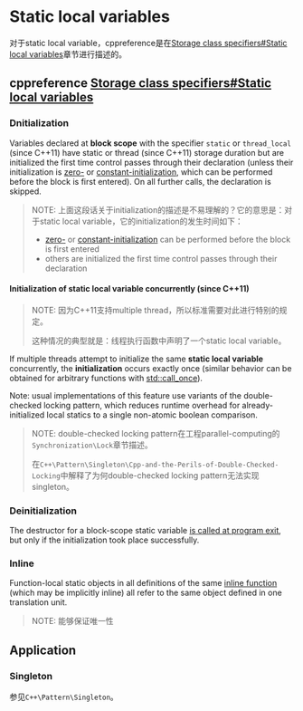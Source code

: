 # Static local variables

对于static local variable，cppreference是在[Storage class specifiers#Static local variables](https://en.cppreference.com/w/cpp/language/storage_duration#Static_local_variables)章节进行描述的。

## cppreference [Storage class specifiers#Static local variables](https://en.cppreference.com/w/cpp/language/storage_duration#Static_local_variables)

### Dnitialization

Variables declared at **block scope** with the specifier `static` or `thread_local` (since C++11) have static or thread (since C++11) storage duration but are initialized the first time control passes through their declaration (unless their initialization is [zero-](https://en.cppreference.com/w/cpp/language/zero_initialization) or [constant-initialization](https://en.cppreference.com/w/cpp/language/constant_initialization), which can be performed before the block is first entered). On all further calls, the declaration is skipped.

> NOTE: 上面这段话关于initialization的描述是不易理解的？它的意思是：对于static local variable，它的initialization的发生时间如下：
>
> - [zero-](https://en.cppreference.com/w/cpp/language/zero_initialization) or [constant-initialization](https://en.cppreference.com/w/cpp/language/constant_initialization) can be performed before the block is first entered
> - others are initialized the first time control passes through their declaration



#### Initialization of static local variable concurrently (since C++11)

> NOTE: 因为C++11支持multiple thread，所以标准需要对此进行特别的规定。
>
> 这种情况的典型就是：线程执行函数中声明了一个static local variable。

If multiple threads attempt to initialize the same **static local variable** concurrently, the **initialization** occurs exactly once (similar behavior can be obtained for arbitrary functions with [std::call_once](../thread/call_once.html)).

Note: usual implementations of this feature use variants of the double-checked locking pattern, which reduces runtime overhead for already-initialized local statics to a single non-atomic boolean comparison.

> NOTE: double-checked locking pattern在工程parallel-computing的`Synchronization\Lock`章节描述。
>
> 在`C++\Pattern\Singleton\Cpp-and-the-Perils-of-Double-Checked-Locking`中解释了为何double-checked locking pattern无法实现singleton。

### Deinitialization

The destructor for a block-scope static variable [is called at program exit](https://en.cppreference.com/w/cpp/utility/program/exit), but only if the initialization took place successfully.

### Inline

Function-local static objects in all definitions of the same [inline function](https://en.cppreference.com/w/cpp/language/inline) (which may be implicitly inline) all refer to the same object defined in one translation unit.

> NOTE: 能够保证唯一性



## Application

### Singleton

参见`C++\Pattern\Singleton`。